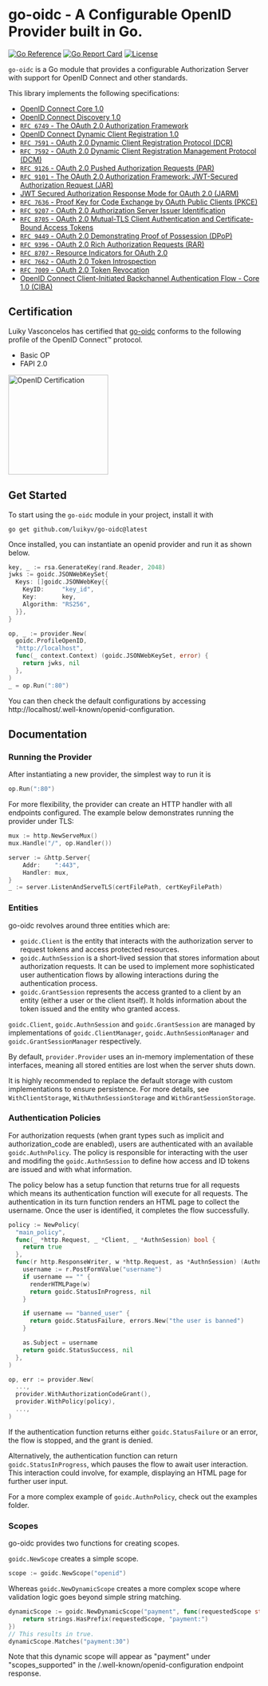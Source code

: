 # go-oidc - A Configurable OpenID Provider built in Go.
[![Go Reference](https://pkg.go.dev/badge/github.com/luikyv/go-oidc.svg)](https://pkg.go.dev/github.com/luikyv/go-oidc)
[![Go Report Card](https://goreportcard.com/badge/github.com/luikyv/go-oidc)](https://goreportcard.com/report/github.com/luikyv/go-oidc)
[![License](https://img.shields.io/github/license/luikyv/go-oidc)](LICENSE)

`go-oidc` is a Go module that provides a configurable Authorization Server with support for OpenID Connect and other standards.

This library implements the following specifications:
* [OpenID Connect Core 1.0](https://openid.net/specs/openid-connect-core-1_0.html)
* [OpenID Connect Discovery 1.0](https://openid.net/specs/openid-connect-discovery-1_0.html)
* [`RFC 6749` - The OAuth 2.0 Authorization Framework](https://www.rfc-editor.org/rfc/rfc6749.html)
* [OpenID Connect Dynamic Client Registration 1.0](https://openid.net/specs/openid-connect-registration-1_0.html)
* [`RFC 7591` - OAuth 2.0 Dynamic Client Registration Protocol (DCR)](https://www.rfc-editor.org/rfc/rfc7591.html)
* [`RFC 7592` - OAuth 2.0 Dynamic Client Registration Management Protocol (DCM)](https://www.rfc-editor.org/rfc/rfc7592)
* [`RFC 9126` - OAuth 2.0 Pushed Authorization Requests (PAR)](https://www.rfc-editor.org/rfc/rfc9126.html)
* [`RFC 9101` - The OAuth 2.0 Authorization Framework: JWT-Secured Authorization Request (JAR)](https://www.rfc-editor.org/rfc/rfc9101.html)
* [JWT Secured Authorization Response Mode for OAuth 2.0 (JARM)](https://openid.net/specs/oauth-v2-jarm.html)
* [`RFC 7636` - Proof Key for Code Exchange by OAuth Public Clients (PKCE)](https://www.rfc-editor.org/rfc/rfc7636.html)
* [`RFC 9207` - OAuth 2.0 Authorization Server Issuer Identification](https://www.rfc-editor.org/rfc/rfc9207.html)
* [`RFC 8705` - OAuth 2.0 Mutual-TLS Client Authentication and Certificate-Bound Access Tokens](https://www.rfc-editor.org/rfc/rfc8705.html)
* [`RFC 9449` - OAuth 2.0 Demonstrating Proof of Possession (DPoP)](https://www.rfc-editor.org/rfc/rfc9449.html)
* [`RFC 9396` - OAuth 2.0 Rich Authorization Requests (RAR)](https://www.rfc-editor.org/rfc/rfc9396.html)
* [`RFC 8707` - Resource Indicators for OAuth 2.0](https://datatracker.ietf.org/doc/html/rfc8707)
* [`RFC 7662` - OAuth 2.0 Token Introspection](https://www.rfc-editor.org/rfc/rfc7662.html)
* [`RFC 7009` - OAuth 2.0 Token Revocation](https://www.rfc-editor.org/rfc/rfc7009.html)
* [OpenID Connect Client-Initiated Backchannel Authentication Flow - Core 1.0 (CIBA)](https://openid.net/specs/openid-client-initiated-backchannel-authentication-core-1_0-final.html)

## Certification
Luiky Vasconcelos has certified that [go-oidc](https://pkg.go.dev/github.com/luikyv/go-oidc) conforms to the following profile of the OpenID Connect™ protocol.
* Basic OP
* FAPI 2.0

[<img src="http://openid.net/wordpress-content/uploads/2016/04/oid-l-certification-mark-l-rgb-150dpi-90mm.png" alt="OpenID Certification" width="200"/>](https://openid.net/certification/)

## Get Started
To start using the `go-oidc` module in your project, install it with
```
go get github.com/luikyv/go-oidc@latest
```

Once installed, you can instantiate an openid provider and run it as shown below.
```go
key, _ := rsa.GenerateKey(rand.Reader, 2048)
jwks := goidc.JSONWebKeySet{
  Keys: []goidc.JSONWebKey{{
    KeyID:     "key_id",
    Key:       key,
    Algorithm: "RS256",
  }},
}

op, _ := provider.New(
  goidc.ProfileOpenID,
  "http://localhost",
  func(_ context.Context) (goidc.JSONWebKeySet, error) {
    return jwks, nil
  },
)
_ = op.Run(":80")
```

You can then check the default configurations by accessing http://localhost/.well-known/openid-configuration.

## Documentation

### Running the Provider

After instantiating a new provider, the simplest way to run it is
```go
op.Run(":80")
```
For more flexibility, the provider can create an HTTP handler with all endpoints configured.
The example below demonstrates running the provider under TLS:

```go
mux := http.NewServeMux()
mux.Handle("/", op.Handler())

server := &http.Server{
	Addr:    ":443",
	Handler: mux,
}
_ := server.ListenAndServeTLS(certFilePath, certKeyFilePath)
```

### Entities
go-oidc revolves around three entities which are:

- `goidc.Client` is the entity that interacts with the authorization server to request tokens and access protected resources.
- `goidc.AuthnSession` is a short-lived session that stores information about authorization requests.
  It can be used to implement more sophisticated user authentication flows by allowing interactions during the authentication process.
- `goidc.GrantSession` represents the access granted to a client by an entity (either a user or the client itself).
  It holds information about the token issued and the entity who granted access.

`goidc.Client`, `goidc.AuthnSession` and `goidc.GrantSession` are managed by implementations of `goidc.ClientManager`, `goidc.AuthnSessionManager` and `goidc.GrantSessionManager` respectively.

By default, `provider.Provider` uses an in-memory implementation of these interfaces, meaning all stored entities are lost when the server shuts down.

It is highly recommended to replace the default storage with custom implementations to ensure persistence.
For more details, see `WithClientStorage`, `WithAuthnSessionStorage` and `WithGrantSessionStorage`.

### Authentication Policies

For authorization requests (when grant types such as implicit and authorization_code are enabled), users are authenticated with an available `goidc.AuthnPolicy`.
The policy is responsible for interacting with the user and modifing the `goidc.AuthnSession` to define how access and ID tokens are issued and with what information.

The policy below has a setup function that returns true for all requests which means its authentication function will execute for all requests.
The authentication in its turn function renders an HTML page to collect the username. Once the user is identified, it completes the flow successfully.
```go
policy := NewPolicy(
  "main_policy",
  func(_ *http.Request, _ *Client, _ *AuthnSession) bool {
    return true
  },
  func(r http.ResponseWriter, w *http.Request, as *AuthnSession) (AuthnStatus, error) {
    username := r.PostFormValue("username")
    if username == "" {
      renderHTMLPage(w)
      return goidc.StatusInProgress, nil
    }

    if username == "banned_user" {
      return goidc.StatusFailure, errors.New("the user is banned")
    }

    as.Subject = username
    return goidc.StatusSuccess, nil
  },
)

op, err := provider.New(
  ...,
  provider.WithAuthorizationCodeGrant(),
  provider.WithPolicy(policy),
  ...,
)
```
If the authentication function returns either `goidc.StatusFailure` or an error, the flow is stopped, and the grant is denied.

Alternatively, the authentication function can return `goidc.StatusInProgress`, which pauses the flow to await user interaction.
This interaction could involve, for example, displaying an HTML page for further user input.

For a more complex example of `goidc.AuthnPolicy`, check out the examples folder.

### Scopes

go-oidc provides two functions for creating scopes.

`goidc.NewScope` creates a simple scope.
```go
scope := goidc.NewScope("openid")
```

Whereas `goidc.NewDynamicScope` creates a more complex scope where validation logic goes beyond simple string matching.
```go
dynamicScope := goidc.NewDynamicScope("payment", func(requestedScope string) bool {
	return strings.HasPrefix(requestedScope, "payment:")
})
// This results in true.
dynamicScope.Matches("payment:30")
```
Note that this dynamic scope  will appear as "payment" under "scopes_supported" in the /.well-known/openid-configuration endpoint response.
